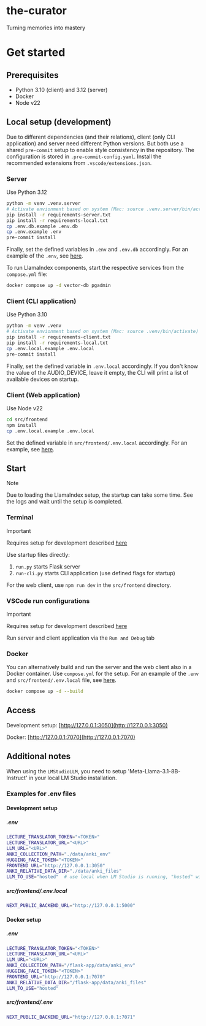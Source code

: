 # the-curator

Turning memories into mastery

# Get started

## Prerequisites

- Python 3.10 (client) and 3.12 (server)
- Docker
- Node v22

## Local setup (development)

Due to different dependencies (and their relations), client (only CLI application) and server need different Python versions. But both use a shared `pre-commit` setup to enable style consistency in the repository. The configuration is stored in `.pre-commit-config.yaml`. Install the recommended extensions from `.vscode/extensions.json`.

### Server

Use Python 3.12

```bash
python -m venv .venv.server
# Activate envionment based on system (Mac: source .venv.server/bin/activate)
pip install -r requirements-server.txt
pip install -r requirements-local.txt
cp .env.db.example .env.db
cp .env.example .env
pre-commit install
```

Finally, set the defined variables in `.env` and `.env.db` accordingly. For an example of the `.env`, see [here](#development-setup).

To run LlamaIndex components, start the respective services from the `compose.yml` file:

```bash
docker compose up -d vector-db pgadmin
```

### Client (CLI application)

Use Python 3.10

```bash
python -m venv .venv
# Activate envionment based on system (Mac: source .venv/bin/activate)
pip install -r requirements-client.txt
pip install -r requirements-local.txt
cp .env.local.example .env.local
pre-commit install
```

Finally, set the defined variable in `.env.local` accordingly. If you don't know the value of the AUDIO_DEVICE, leave it empty, the CLI will print a list of available devices on startup.

### Client (Web application)

Use Node v22

```bash
cd src/frontend
npm install
cp .env.local.example .env.local
```

Set the defined variable in `src/frontend/.env.local` accordingly. For an example, see [here](#development-setup).

## Start

> [!NOTE]
> Due to loading the LlamaIndex setup, the startup can take some time. See the logs and wait until the setup is completed.

### Terminal

> [!IMPORTANT]
> Requires setup for development described [here](#local-setup-development)

Use startup files directly:

1. `run.py` starts Flask server
2. `run-cli.py` starts CLI application (use defined flags for startup)

For the web client, use `npm run dev` in the `src/frontend` directory.

### VSCode run configurations

> [!IMPORTANT]
> Requires setup for development described [here](#local-setup-development)

Run server and client application via the `Run and Debug` tab

### Docker

You can alternatively build and run the server and the web client also in a Docker container. Use `compose.yml` for the setup. For an example of the `.env` and `src/frontend/.env.local` file, see [here](#docker-setup).

```bash
docker compose up -d --build
```

## Access

Development setup: [http://127.0.0.1:3050](http://127.0.0.1:3050)

Docker: [http://127.0.0.1:7070](http://127.0.0.1:7070)

## Additional notes

When using the `LMStudioLLM`, you need to setup 'Meta-Llama-3.1-8B-Instruct' in your local LM Studio installation.

### Examples for .env files

#### Development setup

##### .env

```bash
LECTURE_TRANSLATOR_TOKEN="<TOKEN>"
LECTURE_TRANSLATOR_URL="<URL>"
LLM_URL="<URL>"
ANKI_COLLECTION_PATH="./data/anki_env"
HUGGING_FACE_TOKEN="<TOKEN>"
FRONTEND_URL="http://127.0.0.1:3050"
ANKI_RELATIVE_DATA_DIR="./data/anki_files"
LLM_TO_USE="hosted"  # use local when LM Studio is running, "hosted" will use the defined "LLM_URL" alongside a HuggingFace InferenceClient
```

##### src/frontend/.env.local

```bash
NEXT_PUBLIC_BACKEND_URL="http://127.0.0.1:5000"
```

#### Docker setup

##### .env

```bash
LECTURE_TRANSLATOR_TOKEN="<TOKEN>"
LECTURE_TRANSLATOR_URL="<URL>"
LLM_URL="<URL>"
ANKI_COLLECTION_PATH="/flask-app/data/anki_env"
HUGGING_FACE_TOKEN="<TOKEN>"
FRONTEND_URL="http://127.0.0.1:7070"
ANKI_RELATIVE_DATA_DIR="/flask-app/data/anki_files"
LLM_TO_USE="hosted"
```

##### src/frontend/.env

```bash
NEXT_PUBLIC_BACKEND_URL="http://127.0.0.1:7071"
```
